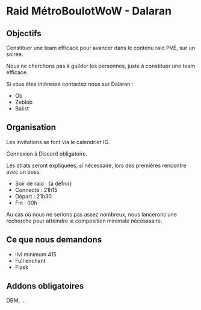 # Raid MétroBoulotWoW - Dalaran

## Objectifs
Constituer une team efficace pour avancer dans le contenu raid PVE, sur un soirée.

Nous ne cherchons pas à guilder les personnes, juste à constituer une team efficace.

Si vous êtes intéressé contactez nous sur Dalaran : 
* Ob
* Zeblob
* Balist

## Organisation
Les invitations se font via le calendrier IG.

Connexion à Discord obligatoire.

Les strats seront expliquées, si nécessaire, lors des premières rencontre avec un boss.

* Soir de raid : {à défnir}
* Connecté : 21h15
* Départ : 21h30
* Fin : 00h

Au cas où nous ne serions pas assez nombreux, nous lancerons une recherche pour atteindre la composition minimale nécesssaire.

## Ce que nous demandons
* Ilvl minimum 415
* Full enchant
* Flask

## Addons obligatoires
DBM, ...
